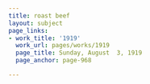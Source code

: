 ```yaml
---
title: roast beef
layout: subject
page_links:
- work_title: '1919'
  work_url: pages/works/1919
  page_title: Sunday, August  3, 1919
  page_anchor: page-968

---
```

